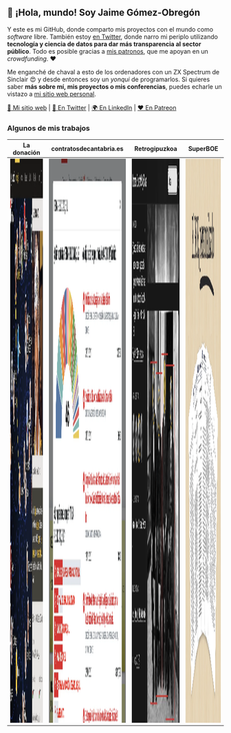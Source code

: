 ## 👋 ¡Hola, mundo! Soy Jaime Gómez-Obregón

Y este es mi GitHub, donde comparto mis proyectos con el mundo como _software_ libre. También estoy [en Twitter](https://twitter.com/JaimeObregon), donde narro mi periplo utilizando **tecnología y ciencia de datos para dar más transparencia al sector público**. Todo es posible gracias a [mis patronos](https://www.patreon.com/jaime_gomez_obregon), que me apoyan en un _crowdfunding_. ❤️

Me enganché de chaval a esto de los ordenadores con un ZX Spectrum de Sinclair 😍 y desde entonces soy un _yonqui_ de programarlos. Si quieres saber **más sobre mí, mis proyectos o mis conferencias**, puedes echarle un vistazo a [mi sitio web personal](https://jaime.gomezobregon.com).

[🙋 Mi sitio web](https://jaime.gomezobregon.com) |
[💬 En Twitter](https://twitter.com/jaimeobregon) |
[🌍 En LinkedIn](https://www.linkedin.com/in/jaimegomezobregon) |
[❤️ En Patreon](https://www.patreon.com/jaime_gomez_obregon)

### Algunos de mis trabajos

<!-- prettier-ignore -->
| La donación | contratosdecantabria.es | Retrogipuzkoa | SuperBOE |
| ----------- | ----------------------- | ------------- | -------- |
| [<img src="ladonacion.webp" alt="La donación" width="2316" height="1310">](https://ladonacion.es) | [<img src="contratosdecantabria.webp" alt="contratosdecantabria.es" width="2316" height="1310">](https://contratosdecantabria.es) | [<img src="retrogipuzkoa.webp" alt="Retrogipuzkoa" width="2316" height="1310">](https://retrogipuzkoa.com) | [<img src="superboe.webp" alt="SuperBOE" width="2316" height="1310">](https://superboe.es) |
